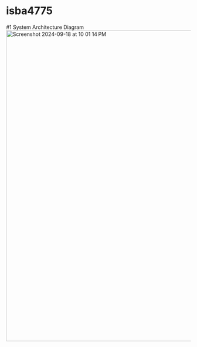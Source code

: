 # isba4775

#1 System Architecture Diagram
<img width="846" alt="Screenshot 2024-09-18 at 10 01 14 PM" src="https://github.com/user-attachments/assets/fc0880bf-537c-4ee5-ab90-25c4f415557e">
